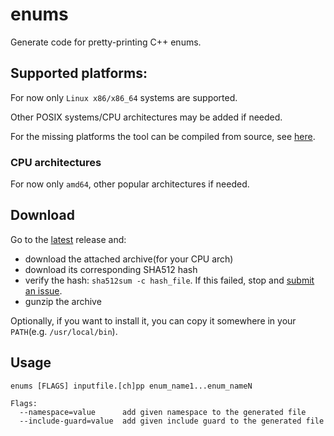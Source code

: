 # enums

Generate code for pretty-printing C++ enums.

## Supported platforms:

For now only `Linux x86/x86_64` systems are supported.

Other POSIX systems/CPU architectures may be added if needed.

For the missing platforms the tool can be compiled from source,
see [here](./doc/build_from_src.md).

### CPU architectures

For now only `amd64`, other popular architectures if needed.

## Download

Go to the [latest](https://github.com/aburdulescu/enums/releases/latest) release and:

- download the attached archive(for your CPU arch)
- download its corresponding SHA512 hash
- verify the hash: `sha512sum -c hash_file`. If this failed, stop and [submit an issue](https://github.com/aburdulescu/enums/issues/new).
- gunzip the archive

Optionally, if you want to install it, you can copy it somewhere in your `PATH`(e.g. `/usr/local/bin`).

## Usage

``` shell
enums [FLAGS] inputfile.[ch]pp enum_name1...enum_nameN

Flags:
  --namespace=value      add given namespace to the generated file
  --include-guard=value  add given include guard to the generated file
```
